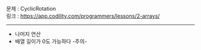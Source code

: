 문제 : CyclicRotation
<br>
링크 : https://app.codility.com/programmers/lessons/2-arrays/
<br>

---

- 나머지 연산
- 배열 길이가 0도 가능하다  -주의-